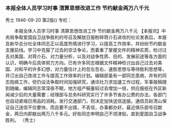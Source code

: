 ### 本报全体人员学习时事  清算思想改进工作  节约献金两万八千元
秀士
1946-09-20
第2版()
专栏：

　　本报全体人员学习时事
    清算思想改进工作
    节约献金两万八千元
    【本报讯】中央局争取爱国自卫战争胜利的号召及解放日报粉碎蒋介石进攻的社论发表后，本报及新华总分社全体同志正以高度热情进行学习，以提高工作效率，并纷纷节约献金支援前线。学习中克服了过去的空泛争论，而着重了掌握文件的精神实质，检讨过去对美国、对蒋介石、对力量分析，以及对战争性质、目的、发展前途等各方面的认识，明确今后具体努力方向。已有许多同志根据文件精神检讨出自己过去对美国、对和平的许多幻想，对力量估计上的忽左忽右，速胜思想与等待胜利思想等，并订出自己改进工作与提高工作效率的计划。编辑部虽有一部同志患病，并有的同志抱病工作，但仍设法争取时间加强研究，通讯社力求加速工作过程，军事报稿随到随编，编辑同志常深夜不眠，地方组产稿量较过去增加一倍，供应报纸在外区新闻减少后的大量需要；经理部与总务科研究实行了许多节省办公费的办法，各部门也自动紧缩日用品的消耗。发行交通部门，则决定加快送信送报。通信员赵清山保证自己送信不仅要快，而且要不出错，不丢信，办事都办好。最近俱乐部号召献金，两日内即献出两万八千多元。好些同志申明自己不领津贴，直到爱国自卫战争胜利。
   （秀士）
